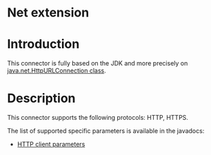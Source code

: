 Net extension
=============

Introduction
============

This connector is fully based on the JDK and more precisely on
[java.net.HttpURLConnection
class](http://java.sun.com/j2se/1.5.0/docs/api/index.html?java/net/HttpURLConnection.html).

Description
===========

This connector supports the following protocols: HTTP, HTTPS.

The list of supported specific parameters is available in the javadocs:

-   [HTTP client
    parameters](http://restlet.org/learn/javadocs/1.1/ext/com/noelios/restlet/ext/net/HttpClientHelper.html)

